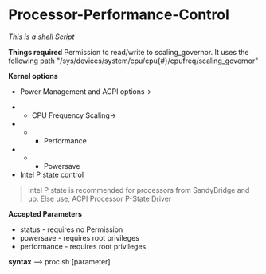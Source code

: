 # Processor-Performance-Control
_This is a shell Script_

**Things required**
Permission to read/write to scaling_governor. It uses the following path "/sys/devices/system/cpu/cpu{#}/cpufreq/scaling_governor"

**Kernel options**
* Power Management and ACPI options->
- * CPU Frequency Scaling->
- - * Performance
- - * Powersave
 - Intel P state control
> Intel P state is recommended for processors from SandyBridge and up.
> Else use, ACPI Processor P-State Driver

**Accepted Parameters**
* status - requires no Permission
* powersave - requires root privileges
* performance - requires root privileges

**syntax** --> proc.sh [parameter]
